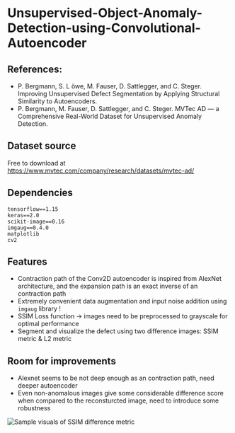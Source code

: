 # Unsupervised-Object-Anomaly-Detection-using-Convolutional-Autoencoder

## References:
- P. Bergmann, S. L ̈owe, M. Fauser, D. Sattlegger, and C. Steger.  Improving Unsupervised Defect Segmentation by Applying Structural Similarity to Autoencoders. 
- P. Bergmann, M. Fauser, D. Sattlegger, and C. Steger. MVTec AD — a Comprehensive Real-World Dataset for Unsupervised Anomaly Detection.

## Dataset source
Free to download at
https://www.mvtec.com/company/research/datasets/mvtec-ad/

## Dependencies
`tensorflow==1.15` <br>
`keras==2.0` <br>
`scikit-image==0.16` <br>
`imgaug==0.4.0` <br>
`matplotlib` <br>
`cv2` <br>

## Features
- Contraction path of the Conv2D autoencoder is inspired from AlexNet architecture, and the expansion path is an exact inverse of an contraction path
- Extremely convenient data augmentation and input noise addition using `imgaug` library !
- SSIM Loss function -> images need to be preprocessed to grayscale for optimal performance
- Segment and visualize the defect using two difference images: SSIM metric & L2 metric

## Room for improvements
- Alexnet seems to be not deep enough as an contraction path, need deeper autoencoder
- Even non-anomalous images give some considerable difference score when compared to the reconsturcted image, need to introduce some robustness



![Sample visuals of SSIM difference metric](link-to-image)


